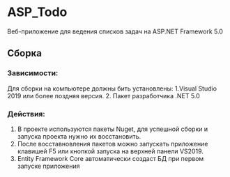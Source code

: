 # ASP_Todo
Веб-приложение для ведения списков задач на ASP.NET Framework  5.0
## Сборка
### Зависимости:
Для сборки на компьютере должны бить установлены:
1.Visual Studio 2019 или более поздняя версия.
2. Пакет разработчика .NET 5.0
### Действия:  
1. В проекте используются пакеты Nuget, для успешной сборки и запуска проекта нужно их восстановить. 
2. После восставновления пакетов можно запускать приложение клавишей F5 или кнопкой запуска на верхней панели VS2019. 
3. Entity Framework Core автоматически создаст БД при первом запуске приложения
